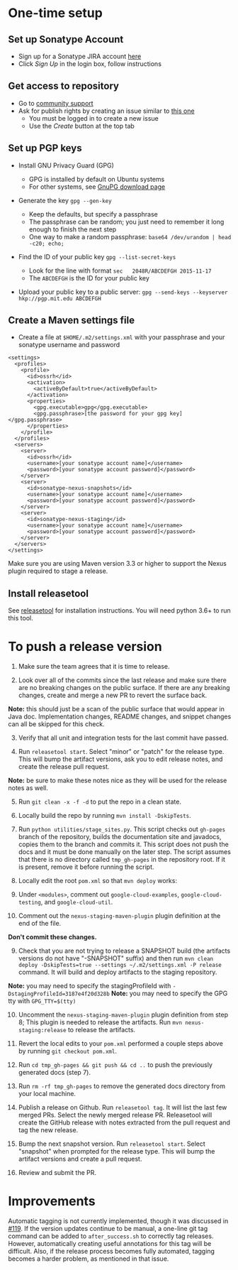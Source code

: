 One-time setup
==============

Set up Sonatype Account
-----------------------
* Sign up for a Sonatype JIRA account [here](https://issues.sonatype.org)
* Click *Sign Up* in the login box, follow instructions

Get access to repository
------------------------
* Go to [community support](https://issues.sonatype.org/browse/OSSRH)
* Ask for publish rights by creating an issue similar to [this one](https://issues.sonatype.org/browse/OSSRH-32032)
  * You must be logged in to create a new issue
  * Use the *Create* button at the top tab

Set up PGP keys
---------------
* Install GNU Privacy Guard (GPG)
  * GPG is installed by default on Ubuntu systems
  * For other systems, see [GnuPG download page](https://www.gnupg.org/download/)

* Generate the key ```gpg --gen-key```
  * Keep the defaults, but specify a passphrase
  * The passphrase can be random; you just need to remember it long enough to finish the next step
  * One way to make a random passphrase: ```base64 /dev/urandom | head -c20; echo;```

* Find the ID of your public key ```gpg --list-secret-keys```
  * Look for the line with format ```sec   2048R/ABCDEFGH 2015-11-17```
  * The ```ABCDEFGH``` is the ID for your public key

* Upload your public key to a public server: ```gpg --send-keys --keyserver hkp://pgp.mit.edu ABCDEFGH```

Create a Maven settings file
----------------------------
* Create a file at ```$HOME/.m2/settings.xml``` with your passphrase and your sonatype username and password
```
<settings>
  <profiles>
    <profile>
      <id>ossrh</id>
      <activation>
        <activeByDefault>true</activeByDefault>
      </activation>
      <properties>
        <gpg.executable>gpg</gpg.executable>
        <gpg.passphrase>[the password for your gpg key]</gpg.passphrase>
      </properties>
    </profile>
  </profiles>
  <servers>
    <server>
      <id>ossrh</id>
      <username>[your sonatype account name]</username>
      <password>[your sonatype account password]</password>
    </server>
    <server>
      <id>sonatype-nexus-snapshots</id>
      <username>[your sonatype account name]</username>
      <password>[your sonatype account password]</password>
    </server>
    <server>
      <id>sonatype-nexus-staging</id>
      <username>[your sonatype account name]</username>
      <password>[your sonatype account password]</password>
    </server>
  </servers>
</settings>
```

Make sure you are using Maven version 3.3 or higher to support the Nexus plugin required to stage a release.

Install releasetool
-------------------
See [releasetool](https://github.com/googleapis/releasetool) for installation instructions. You will
need python 3.6+ to run this tool.

To push a release version
=========================

1. Make sure the team agrees that it is time to release. 

2. Look over all of the commits since the last release and make sure there are no breaking changes
   on the public surface. If there are any breaking changes, create and merge a new PR to revert the
   surface back.

  **Note:** this should just be a scan of the public surface that would appear in Java doc.
  Implementation changes, README changes, and snippet changes can all be skipped for this check.

3. Verify that all unit and integration tests for the last commit have passed.

4. Run `releasetool start`. Select "minor" or "patch" for the release type. This will bump the
   artifact versions, ask you to edit release notes, and create the release pull request.

  **Note:** be sure to make these notes nice as they will be used for the release notes as well.

5. Run `git clean -x -f -d` to put the repo in a clean state.

6. Locally build the repo by running `mvn install -DskipTests`.

7. Run `python utilities/stage_sites.py`. This script checks out `gh-pages` branch of the
   repository, builds the documentation site and javadocs, copies them to the branch and commits it.
   This script does not push the docs and it must be done manually on the later step. The script
   assumes that there is no directory called `tmp_gh-pages` in the repository root. If it is
   present, remove it before running the script.

8. Locally edit the root `pom.xml` so that `mvn deploy` works:
  1. Under `<modules>`, comment out `google-cloud-examples`, `google-cloud-testing`, and
     `google-cloud-util`.
  2. Comment out the `nexus-staging-maven-plugin` plugin definition at the end of the file.

  **Don't commit these changes.**

9. Check that you are not trying to release a SNAPSHOT build (the artifacts versions do not have
   "-SNAPSHOT" suffix) and then run `mvn clean deploy -DskipTests=true --settings ~/.m2/settings.xml -P release`
   command. It will build and deploy artifacts to the staging repository.

  **Note:** you may need to specify the stagingProfileId with `-DstagingProfileId=3187e4f20d328b`
  **Note:** you may need to specify the GPG tty with `GPG_TTY=$(tty)`

10. Uncomment the `nexus-staging-maven-plugin` plugin definition from step 8; This plugin is
    needed to release the artifacts. Run `mvn nexus-staging:release` to release the artifacts.

11. Revert the local edits to your `pom.xml` performed a couple steps above by running `git checkout pom.xml`.

12. Run `cd tmp_gh-pages && git push && cd ..` to push the previously generated docs (step 7).

13. Run `rm -rf tmp_gh-pages` to remove the generated docs directory from your local machine.

14. Publish a release on Github. Run `releasetool tag`. It will list the last few merged PRs. Select
    the newly merged release PR. Releasetool will create the GitHub release with notes extracted
    from the pull request and tag the new release.

15. Bump the next snapshot version. Run `releasetool start`. Select "snapshot" when prompted for the
    release type. This will bump the artifact versions and create a pull request.

16. Review and submit the PR.

Improvements
============

Automatic tagging is not currently implemented, though it was discussed in [#119](https://github.com/GoogleCloudPlatform/google-cloud-java/pull/119).  If the version updates continue to be manual, a one-line git tag command can be added to `after_success.sh` to correctly tag releases.  However, automatically creating useful annotations for this tag will be difficult.  Also, if the release process becomes fully automated, tagging becomes a harder problem, as mentioned in that issue.
